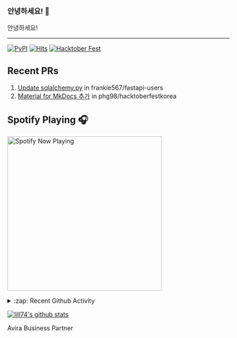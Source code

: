 ### 안녕하세요! 👋
안녕하세요! 

---

[![PyPI](https://img.shields.io/badge/pypi-EduKit-brightgreen)](https://pypi.org/project/EduKit/)
[![Hits](https://hits.seeyoufarm.com/api/count/incr/badge.svg?url=https%3A%2F%2Fgithub.com%2Flill74&count_bg=%2379C83D&title_bg=%23555555&icon=&icon_color=%23E7E7E7&title=hits&edge_flat=false)](https://hits.seeyoufarm.com)
[![Hacktober Fest](https://camo.githubusercontent.com/9f0b298ccd9e6d7acfcf900756e39583aeec551e/68747470733a2f2f696d672e736869656c64732e696f2f62616467652f6861636b746f626572666573742d323032302d677265656e)](http://www.hacktoberfestkorea.com/)

## Recent PRs
1. [Update sqlalchemy.py](https://github.com/frankie567/fastapi-users/pull/344) in frankie567/fastapi-users
2. [Material for MkDocs 추가](https://github.com/phg98/hacktoberfestkorea/pull/6) in phg98/hacktoberfestkorea

## Spotify Playing 🎧
[<img src="https://spotify-now-playing.lill74.vercel.app/api/spotify-playing" alt="Spotify Now Playing" width="350" />](https://open.spotify.com/user/lill74)


<details>
  <summary>:zap: Recent Github Activity</summary>
  
<!--START_SECTION:activity-->
1. 🗣 Commented on [#640](https://github.com/frankie567/fastapi-users/issues/640) in [frankie567/fastapi-users](https://github.com/frankie567/fastapi-users)
2. 💪 Opened PR [#640](https://github.com/frankie567/fastapi-users/pull/640) in [frankie567/fastapi-users](https://github.com/frankie567/fastapi-users)
3. ❗️ Opened issue [#1560](https://github.com/uBlockOrigin/uBlock-issues/issues/1560) in [uBlockOrigin/uBlock-issues](https://github.com/uBlockOrigin/uBlock-issues)
4. ❗️ Opened issue [#3](https://github.com/lill74/blog/issues/3) in [lill74/blog](https://github.com/lill74/blog)
5. 🗣 Commented on [#2](https://github.com/lill74/blog/issues/2) in [lill74/blog](https://github.com/lill74/blog)
<!--END_SECTION:activity-->

</details>

[![lill74's github stats](https://github-readme-stats.vercel.app/api?username=lill74)](https://github.com/anuraghazra/github-readme-stats)

Avira Business Partner
